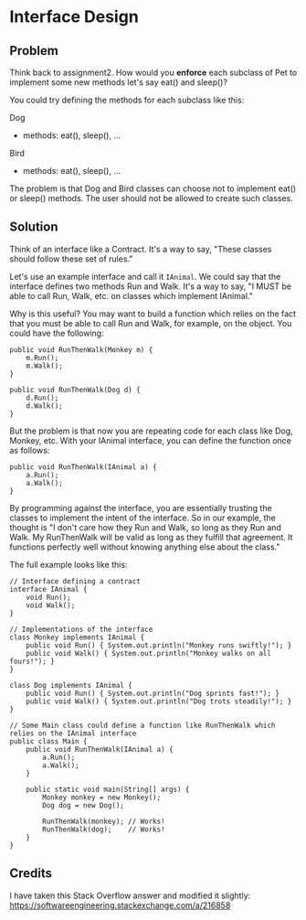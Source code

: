 # Interface Design

## Problem
Think back to assignment2. How would you **enforce** each subclass of Pet to implement some new methods let's say eat() and sleep()?

You could try defining the methods for each subclass like this:

Dog
- methods: eat(), sleep(), ...

Bird
- methods: eat(), sleep(), ...

The problem is that Dog and Bird classes can choose not to implement eat() or sleep() methods. The user should not be allowed to create such classes.

## Solution
Think of an interface like a Contract. It's a way to say, "These classes should follow these set of rules."

Let's use an example interface and call it `IAnimal`. We could say that the interface defines two methods Run and Walk. It's a way to say, "I MUST be able to call Run, Walk, etc. on classes which implement IAnimal."

Why is this useful? You may want to build a function which relies on the fact that you must be able to call Run and Walk, for example, on the object. You could have the following:

```
public void RunThenWalk(Monkey m) {
    m.Run();
    m.Walk();
}

public void RunThenWalk(Dog d) {
    d.Run();
    d.Walk();
}
```

But the problem is that now you are repeating code for each class like Dog, Monkey, etc. With your IAnimal interface, you can define the function once as follows:

```
public void RunThenWalk(IAnimal a) {
    a.Run();
    a.Walk();
}
```

By programming against the interface, you are essentially trusting the classes to implement the intent of the interface. So in our example, the thought is "I don't care how they Run and Walk, so long as they Run and Walk. My RunThenWalk will be valid as long as they fulfill that agreement. It functions perfectly well without knowing anything else about the class."

The full example looks like this:

```
// Interface defining a contract
interface IAnimal {
    void Run();
    void Walk();
}

// Implementations of the interface
class Monkey implements IAnimal {
    public void Run() { System.out.println("Monkey runs swiftly!"); }
    public void Walk() { System.out.println("Monkey walks on all fours!"); }
}

class Dog implements IAnimal {
    public void Run() { System.out.println("Dog sprints fast!"); }
    public void Walk() { System.out.println("Dog trots steadily!"); }
}

// Some Main class could define a function like RunThenWalk which relies on the IAnimal interface
public class Main {
    public void RunThenWalk(IAnimal a) {
        a.Run();
        a.Walk();
    }

    public static void main(String[] args) {
        Monkey monkey = new Monkey();
        Dog dog = new Dog();

        RunThenWalk(monkey); // Works!
        RunThenWalk(dog);    // Works!
    }
}
```

## Credits
I have taken this Stack Overflow answer and modified it slightly: https://softwareengineering.stackexchange.com/a/216858


